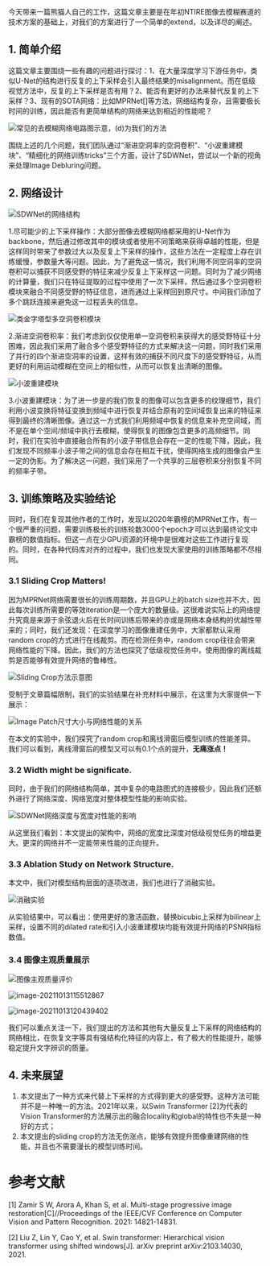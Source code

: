 今天带来一篇熊猫人自己的工作，这篇文章主要是在年初NTIRE图像去模糊赛道的技术方案的基础上，对我们的方案进行了一个简单的extend，以及详尽的阐述。



## 1. 简单介绍

这篇文章主要围绕一些有趣的问题进行探讨：1、在大量深度学习下游任务中，类似U-Net的结构进行反复的上下采样会引入最终结果的misalignment。而在低级视觉方法中，反复的上下采样是否有用？2、能否有更好的办法来替代反复的上下采样？3、现有的SOTA网络：比如MPRNet[]等方法，网络结构复杂，且需要极长时间的训练，因此能否有更简单结构的网络来达到相近的性能呢？

![常见的去模糊网络电路图示意，(d)为我们的方法](https://tva1.sinaimg.cn/large/008i3skNgy1gvl09zy8lvj60mq0onmzg02.jpg)

围绕上述的几个问题，我们团队通过“渐进空洞率的空洞卷积”、“小波重建模块”、“精细化的网络训练tricks”三个方面，设计了SDWNet，尝试以一个新的视角来处理Image Debluring问题。

## 2. 网络设计

![SDWNet的网络结构](https://tva1.sinaimg.cn/large/008i3skNgy1gvl09xhgw7j60xz0coq4m02.jpg)

1.尽可能少的上下采样操作：大部分图像去模糊网络都采用的U-Net作为backbone，然后通过修改其中的模块或者使用不同策略来获得卓越的性能，但是这样同时带来了参数过大以及反复上下采样的操作，这些方法在一定程度上存在训练缓慢，参数量大等问题。因此，为了避免这一情况，我们利用不同空洞率的空洞卷积可以捕获不同感受野的特征来减少反复上下采样这一问题。同时为了减少网络的计算量，我们只在特征提取的过程中使用了一次下采样，然后通过多个空洞卷积模块来融合不同感受野的特征信息，进而通过上采样回到原尺寸。中间我们添加了多个跳跃连接来避免这一过程丢失的信息。


![类金字塔型多空洞卷积模块](https://tva1.sinaimg.cn/large/008i3skNgy1gvl09vplg1j60lq0k9tah02.jpg)

2.渐进空洞卷积率：我们考虑到仅仅使用单一空洞卷积来获得大的感受野特征十分困难，因此我们采用了融合多个感受野特征的方式来解决这一问题，同时我们采用了并行的四个渐进空洞率的设置，这样有效的捕获不同尺度下的感受野特征，从而更好的利用运动模糊在空间上的相似性，从而可以恢复出清晰的图像。


![小波重建模块](https://tva1.sinaimg.cn/large/008i3skNgy1gvl09z1otjj60m00h6dhx02.jpg)

3.小波重建模块：为了进一步是的我们恢复的图像可以包含更多的纹理细节，我们利用小波变换将特征变换到频域中进行恢复并结合原有的空间域恢复出来的特征来得到最终的清晰图像。通过这一方式我们利用频域中恢复的信息来补充空间域，而不是在单个空间/频域中执行去模糊，使得恢复的图像包含更多的高频细节。同时，我们在实验中直接融合所有的小波子带信息会存在一定的性能下降，因此，我们发现不同频率小波子带之间的信息会存在相互干扰，使得网络生成的图像会产生一定的伪影。为了解决这一问题，我们采用了一个共享的三层卷积来分别恢复不同的频率子带。


## 3. 训练策略及实验结论

同时，我们在复现其他作者的工作时，发现以2020年霸榜的MPRNet工作，有一个很严重的问题，需要训练极长的训练轮数3000个epoch才可以达到最终论文中霸榜的数值指标。但这一点在少GPU资源的环境中是很难对这些工作进行复现的。同时，在各种代码库对齐的过程中，我们也发现大家使用的训练策略都不尽相同。

### 3.1 Sliding Crop Matters!

因为MPRNet网络需要很长的训练周期数，并且GPU上的batch size也并不大，因此每次训练所需要的等效iteration是一个庞大的数量级。这很难说实际上的网络提升究竟是来源于余弦退火后在长时间训练后带来的亦或是网络本身结构的优越性带来的；同时，我们还发现：在深度学习的图像重建任务中，大家都默认采用random crop的方式进行在线裁剪。而在检测任务中，random crop往往会带来网络性能的下降。因此，我们的方法也探究了低级视觉任务中，使用图像的离线裁剪是否能够有效提升网络的鲁棒性。


![Sliding Crop方法示意图](https://tva1.sinaimg.cn/large/008i3skNgy1gvl09tb1o7j60lw0dqq4p02.jpg)



受制于文章篇幅限制，我们的实验结果在补充材料中展示，在这里为大家提供一下展示：

![Image Patch尺寸大小与网络性能的关系](https://tva1.sinaimg.cn/large/008i3skNgy1gvl09tsiqtj60ey05k0tb02.jpg)

在本文的实验中，我们探究了random crop和离线滑窗后模型训练的性能差异。我们可以看到，离线滑窗后的模型又可以有0.1个点的提升，**无痛涨点！**

### 3.2 Width might be significate. 

同时，由于我们的网络结构简单，其中复杂的电路图式的连接极少，因此我们还额外进行了网络深度、网络宽度对整体模型性能的影响实验。

![SDWNet网络深度与宽度对性能的影响](https://tva1.sinaimg.cn/large/008i3skNgy1gvl09sjrr8j60zl0gj76j02.jpg)

从这里我们看到：本文提出的架构中，网络的宽度比深度对低级视觉任务的增益更大。更深的网络并不一定能带来性能的正向提升。

### 3.3 Ablation Study on Network Structure.

本文中，我们对模型结构层面的逐项改进，我们也进行了消融实验。

![消融实验](https://tva1.sinaimg.cn/large/008i3skNgy1gvl09u4xekj60nh09tmy502.jpg)

从实验结果中，可以看出：使用更好的激活函数，替换bicubic上采样为bilinear上采样，设置不同的dilated rate和引入小波重建模块均能有效提升网络的PSNR指标数值。

### 3.4 图像主观质量展示

![图像主观质量评价](https://tva1.sinaimg.cn/large/008i3skNgy1gvl09yg8t5j613x0chdiz02.jpg)

![image-20211013115512867](https://tva1.sinaimg.cn/large/008i3skNgy1gvl09uuwulj613l0cpn0202.jpg)

![image-20211013120439402](https://tva1.sinaimg.cn/large/008i3skNgy1gvl09wmundj60tk0j5tce02.jpg)

我们可以重点关注一下，我们提出的方法和其他有大量反复上下采样的网络结构的网络相比，在恢复文字等具有强结构化特征的内容上，有了极大的性能提升，能够稳定提升文字辨识的质量。

## 4. 未来展望

1. 本文提出了一种方式来代替上下采样的方式得到更大的感受野。这种方法可能并不是一种唯一的方法。2021年以来，以Swin Transformer [2]为代表的Vision Transformer的方法展示出的融合locality和global的特性也不失是一种好的方式；
2. 本文提出的sliding crop的方法无伤涨点，能够有效提升图像重建网络的性能，并且也不需要漫长的模型训练时间。



# 参考文献

[1] Zamir S W, Arora A, Khan S, et al. Multi-stage progressive image restoration[C]//Proceedings of the IEEE/CVF Conference on Computer Vision and Pattern Recognition. 2021: 14821-14831.

[2] Liu Z, Lin Y, Cao Y, et al. Swin transformer: Hierarchical vision transformer using shifted windows[J]. arXiv preprint arXiv:2103.14030, 2021.

